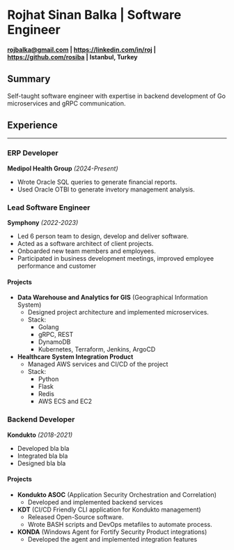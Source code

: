 # Rojhat Sinan Balka | Software Engineer
#### rojbalka@gmail.com | https://linkedin.com/in/roj | https://github.com/rosiba | Istanbul, Turkey
## Summary
Self-taught software engineer with expertise in backend development of Go microservices and gRPC communication. 

## Experience
---  
### ERP Developer
**Medipol Health Group** *(2024-Present)*

- Wrote Oracle SQL queries to generate financial reports.
- Used Oracle OTBI to generate invetory management analysis. 
### Lead Software Engineer
**Symphony** *(2022-2023)*

  - Led 6 person team to design, develop and deliver software.
  - Acted as a software architect of client projects.
  - Onboarded new team members and employees.
  - Participated in business development meetings, improved employee performance and customer 

#### Projects
- **Data Warehouse and Analytics for GIS** (Geographical Information System)
    - Designed project architecture and implemented microservices.
    - Stack:
        - Golang
        - gRPC, REST
        - DynamoDB
        - Kubernetes, Terraform, Jenkins, ArgoCD
- **Healthcare System Integration Product**
    - Managed AWS services and CI/CD of the project
    - Stack:
        - Python
        - Flask
        - Redis
        - AWS ECS and EC2

### Backend Developer
**Kondukto** *(2018-2021)*
  - Developed bla bla
  - Integrated bla bla
  - Designed bla bla

#### Projects
- **Kondukto ASOC** (Application Security Orchestration and Correlation)
    - Developed and implemented backend services
- **KDT** (CI/CD Friendly CLI application for Kondukto management)  
    - Released Open-Source software.
    - Wrote BASH scripts and DevOps metafiles to automate process.
- **KONDA** (Windows Agent for Fortify Security Product integrations)
    - Developed the agent and implemented integration features
